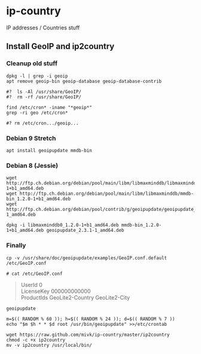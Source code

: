 # ip-country
IP addresses / Countries stuff

## Install GeoIP and ip2country

### Cleanup old stuff

    dpkg -l | grep -i geoip
    apt remove geoip-bin geoip-database geoip-database-contrib

    #?	ls -Al /usr/share/GeoIP/
    #?	rm -rf /usr/share/GeoIP/

    find /etc/cron* -iname "*geoip*"
    grep -ri geo /etc/cron*

    #? rm /etc/cron.../geoip...

### Debian 9 Stretch

    apt install geoipupdate mmdb-bin

### Debian 8 (Jessie)

    wget http://ftp.ch.debian.org/debian/pool/main/libm/libmaxminddb/libmaxminddb0_1.2.0-1+b1_amd64.deb
    wget http://ftp.ch.debian.org/debian/pool/main/libm/libmaxminddb/mmdb-bin_1.2.0-1+b1_amd64.deb
    wget http://ftp.ch.debian.org/debian/pool/contrib/g/geoipupdate/geoipupdate_2.3.1-1_amd64.deb

    dpkg -i libmaxminddb0_1.2.0-1+b1_amd64.deb mmdb-bin_1.2.0-1+b1_amd64.deb geoipupdate_2.3.1-1_amd64.deb

### Finally

    cp -v /usr/share/doc/geoipupdate/examples/GeoIP.conf.default /etc/GeoIP.conf

    # cat /etc/GeoIP.conf

> UserId 0<br>
> LicenseKey 000000000000<br>
> ProductIds GeoLite2-Country GeoLite2-City<br>

    geoipupdate

    m=$(( RANDOM % 60 )); h=$(( RANDOM % 24 )); d=$(( RANDOM % 7 ))
    echo "$m $h * * $d root /usr/bin/geoipupdate" >>/etc/crontab

    wget https://raw.github.com/mivk/ip-country/master/ip2country
    chmod -c +x ip2country
    mv -v ip2country /usr/local/bin/
